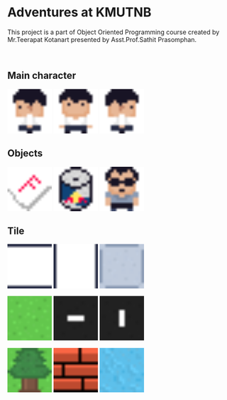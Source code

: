 # Adventures at KMUTNB
This project is a part of Object Oriented Programming course created by Mr.Teerapat Kotanart presented by Asst.Prof.Sathit Prasomphan.

<br/>

## Main character
<img hight="100" width="100" src="https://github.com/xobazjr/adventures-at-kmutnb/blob/main/assets/main-character/main-character%20-%20left.png"> <img hight="100" width="100" src="https://github.com/xobazjr/adventures-at-kmutnb/blob/main/assets/main-character/main-character%20-%20front.png"> <img hight="100" width="100" src="https://github.com/xobazjr/adventures-at-kmutnb/blob/main/assets/main-character/main-character%20-%20right.png">

## Objects
<img hight="100" width="100" src="https://github.com/xobazjr/adventures-at-kmutnb/blob/main/assets/objects/paper-f.png"> <img hight="100" width="100" src="https://github.com/xobazjr/adventures-at-kmutnb/blob/main/assets/objects/energy-drink.png"> <img hight="100" width="100" src="https://github.com/xobazjr/adventures-at-kmutnb/blob/main/assets/objects/sathit.png">

## Tile
<img hight="100" width="100" src="https://github.com/xobazjr/adventures-at-kmutnb/blob/main/assets/tile/building-sideways.png"> <img hight="100" width="100" src="https://github.com/xobazjr/adventures-at-kmutnb/blob/main/assets/tile/building-straight.png"> <img hight="100" width="100" src="https://github.com/xobazjr/adventures-at-kmutnb/blob/main/assets/tile/floor.png">

<img hight="100" width="100" src="https://github.com/xobazjr/adventures-at-kmutnb/blob/main/assets/tile/grass.png"> <img hight="100" width="100" src="https://github.com/xobazjr/adventures-at-kmutnb/blob/main/assets/tile/road-sideways.png"> <img hight="100" width="100" src="https://github.com/xobazjr/adventures-at-kmutnb/blob/main/assets/tile/road-straight.png">

<img hight="100" width="100" src="https://github.com/xobazjr/adventures-at-kmutnb/blob/main/assets/tile/tree.png"> <img hight="100" width="100" src="https://github.com/xobazjr/adventures-at-kmutnb/blob/main/assets/tile/wall-front.png"> <img hight="100" width="100" src="https://github.com/xobazjr/adventures-at-kmutnb/blob/main/assets/tile/water.png">
